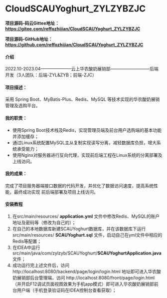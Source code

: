 # CloudSCAUYoghurt_ZYLZYBZJC
**项目源码-码云Gittee地址：https://gitee.com/reffozhijian/CloudSCAUYoghurt_ZYLZYBZJC**

**项目源码-GitHub地址：https://github.com/reffozhijian/CloudSCAUYoghurt_ZYLZYBZJC**

#### 介绍
2022.10-2023.04———————云上华农酸奶展销部—————————后端开发（3人团队：后端-ZYL&ZYB；前端-ZJC）
#### 项目描述：
采用 Spring Boot、MyBatis-Plus、Redis、MySQL 等技术实现的华农酸奶展销管理及选购平台。
#### 我的职责：
- 使用Spring Boot技术栈及Redis，实现管理员端及前台用户选购端的基本功能并添加缓存；
- 通过Linux系统配置MySQL主从复制实现读写分离，减轻数据库负担，增大系统承受能力； 
- 使用Nginx对服务器进行反向代理，实现前后端工程在Linux系统的分离部署及上线访问。
#### 我的成果：
完成了项目服务器端接口数据的代码开发，并优化了数据访问速度，提高系统性能，最终成功实现
前后端部署及项目上线访问。

#### 安装教程

1.  在src/main/resources/ **application.yml** 文件中修改Redis、MySQL的账户地址及密码等（修改为自己的）；
2.  在自己的本地数据库新建SCAUYoghurt数据库，并在该数据库下运行src/main/resources/ **SCAUYoghurt.sql** 文件，启动自己在yml文件中相应的Redis等配置；
3.  在IDEA中运行src/main/java/com/zylzyb/SCAUYoghurt/**SCAUYoghurtApplication.java**文件；
4.  成功运行完上述文件后，访问  http://localhost:8080/backend/page/login/login.html  地址即可进入华农酸奶展销部后台管理端，访问
    http://localhost:8080/front/page/login.html  （并开启F12调试页面视图效果为手机app模式）即可进入华农酸奶展销部前台用户端（手机登录验证码在IDEA控制台查看获取）；

